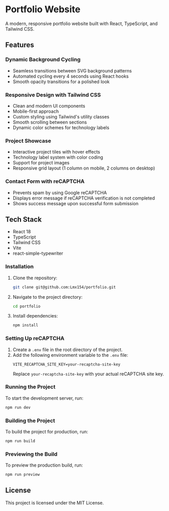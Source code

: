 # Portfolio Website

A modern, responsive portfolio website built with React, TypeScript, and Tailwind CSS.

## Features

### Dynamic Background Cycling
- Seamless transitions between SVG background patterns
- Automated cycling every 4 seconds using React hooks
- Smooth opacity transitions for a polished look

### Responsive Design with Tailwind CSS
- Clean and modern UI components
- Mobile-first approach
- Custom styling using Tailwind's utility classes
- Smooth scrolling between sections
- Dynamic color schemes for technology labels

### Project Showcase
- Interactive project tiles with hover effects
- Technology label system with color coding
- Support for project images
- Responsive grid layout (1 column on mobile, 2 columns on desktop)

### Contact Form with reCAPTCHA
- Prevents spam by using Google reCAPTCHA
- Displays error message if reCAPTCHA verification is not completed
- Shows success message upon successful form submission

## Tech Stack

- React 18
- TypeScript
- Tailwind CSS
- Vite
- react-simple-typewriter

### Installation
1. Clone the repository:
   ```bash
   git clone git@github.com:Lmx154/portfolio.git
   ```
2. Navigate to the project directory:
   ```bash
   cd portfolio
   ```
3. Install dependencies:
   ```bash
   npm install
   ```

### Setting Up reCAPTCHA
1. Create a `.env` file in the root directory of the project.
2. Add the following environment variable to the `.env` file:
   ```properties
   VITE_RECAPTCHA_SITE_KEY=your-recaptcha-site-key
   ```
   Replace `your-recaptcha-site-key` with your actual reCAPTCHA site key.

### Running the Project
To start the development server, run:
```bash
npm run dev
```

### Building the Project
To build the project for production, run:
```bash
npm run build
```

### Previewing the Build
To preview the production build, run:
```bash
npm run preview
```

## License
This project is licensed under the MIT License.
